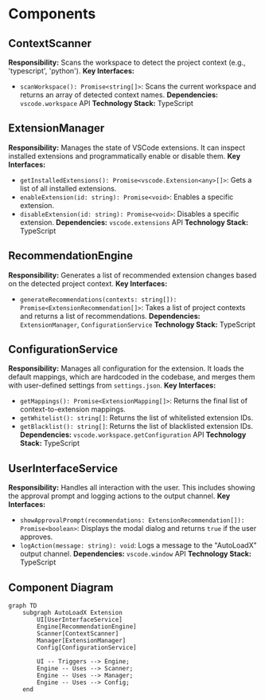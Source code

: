 # Components

## ContextScanner

**Responsibility:** Scans the workspace to detect the project context (e.g., 'typescript', 'python'). **Key
Interfaces:**

- `scanWorkspace(): Promise<string[]>`: Scans the current workspace and returns an array of detected context names.
  **Dependencies:** `vscode.workspace` API **Technology Stack:** TypeScript

## ExtensionManager

**Responsibility:** Manages the state of VSCode extensions. It can inspect installed extensions and programmatically
enable or disable them. **Key Interfaces:**

- `getInstalledExtensions(): Promise<vscode.Extension<any>[]>`: Gets a list of all installed extensions.
- `enableExtension(id: string): Promise<void>`: Enables a specific extension.
- `disableExtension(id: string): Promise<void>`: Disables a specific extension. **Dependencies:** `vscode.extensions`
  API **Technology Stack:** TypeScript

## RecommendationEngine

**Responsibility:** Generates a list of recommended extension changes based on the detected project context. **Key
Interfaces:**

- `generateRecommendations(contexts: string[]): Promise<ExtensionRecommendation[]>`: Takes a list of project contexts
  and returns a list of recommendations. **Dependencies:** `ExtensionManager`, `ConfigurationService` **Technology
  Stack:** TypeScript

## ConfigurationService

**Responsibility:** Manages all configuration for the extension. It loads the default mappings, which are hardcoded in
the codebase, and merges them with user-defined settings from `settings.json`. **Key Interfaces:**

- `getMappings(): Promise<ExtensionMapping[]>`: Returns the final list of context-to-extension mappings.
- `getWhitelist(): string[]`: Returns the list of whitelisted extension IDs.
- `getBlacklist(): string[]`: Returns the list of blacklisted extension IDs. **Dependencies:**
  `vscode.workspace.getConfiguration` API **Technology Stack:** TypeScript

## UserInterfaceService

**Responsibility:** Handles all interaction with the user. This includes showing the approval prompt and logging actions
to the output channel. **Key Interfaces:**

- `showApprovalPrompt(recommendations: ExtensionRecommendation[]): Promise<boolean>`: Displays the modal dialog and
  returns `true` if the user approves.
- `logAction(message: string): void`: Logs a message to the \"AutoLoadX\" output channel. **Dependencies:**
  `vscode.window` API **Technology Stack:** TypeScript

## Component Diagram

```mermaid
graph TD
    subgraph AutoLoadX Extension
        UI[UserInterfaceService]
        Engine[RecommendationEngine]
        Scanner[ContextScanner]
        Manager[ExtensionManager]
        Config[ConfigurationService]

        UI -- Triggers --> Engine;
        Engine -- Uses --> Scanner;
        Engine -- Uses --> Manager;
        Engine -- Uses --> Config;
    end
```

